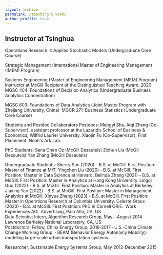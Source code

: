 ```yaml
---
layout: archive
permalink: /teaching & work/
author_profile: true
---
```


Instructor at Tsinghua 
------

Operations Research II: Applied Stochastic Models (Undergraduate Core Course)

Strategic Management (International Master of Engineering Management (IMEM) Program)

Systems Engineering (Master of Engineering Management (MEM) Program)
​
Instructor at McGill 
Recipient of the Distinguished Teaching Award, 2020
MGSC 404: Foundations of Decision Analytics (Undergraduate Business Analytics Concentration)

​MGSC 603: Foundations of Data Analytics (Joint Master Program with Zhejiang University, China)
​
MGCR 271: Business Statistics (Undergraduate Core Course)


Students and Postdoc Collaborators
Postdocs:
Mengyi Sha.
Aiqi Zhang (Co-Supervisor), assistant professor at the Lazaridis School of Business & Economics, Wilfrid Laurier University.
Xiaojin Fu (Co-Supervisor), First Placement: Noah's Ark Lab.

PhD Students:
Sena Onen Oz (McGill Desautels)
Zichun Liu (McGill Desautels)
Yan Zhang (McGill Desautels)

Undergraduate Students:
Sherry Sun (2020) - B.S. at McGill. First Position: Master of Finance at MIT.
Yingchen Liu (2020) - B.S. at McGill.  First Position: Master in Data Science at Harvard.
Belinda Zhang (2021) - B.S. at McGill. First Position: Master in Analytics at Hong Kong University.
Lingqi Guo (2022) - B.S. at McGill. First Position: Master in Analytics at Berkeley.
Jiaying Yao (2022) - B.S. at McGill. First Position: Master in Management Analytics at McGill.
Xinyue Zhang (2023) - B.S. at McGill. First Position: Master in Operations Research at Columbia University.
Celeste Groux (2023) - B.S. at McGill. First Postition: PhD in Cornell ORIE. ​
Work Experiences
﻿AOL Advertising, Palo Alto, CA, US    
Data Scientist Intern, Algorithm Research Group, May - August 2014
​
Lawrence Berkeley National Laboratory, CA, US  
Postdoctoral Fellow, China Energy Group, 2016-2017
·  U.S.-China Climate Change Working Group.
·  BEAM (Behavior Energy Autonomy Mobility): modeling large-scale urban transportation systems.

Researcher, Sustainable Energy Systems Group, May 2012-December 2015
